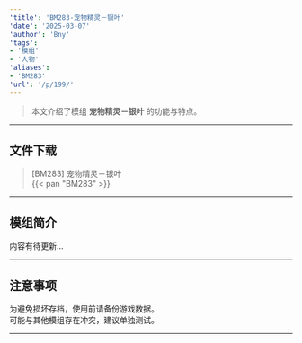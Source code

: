 ```yaml
---
'title': 'BM283-宠物精灵－银叶'
'date': '2025-03-07'
'author': 'Bny'
'tags':
- '模组'
- '人物'
'aliases':
- 'BM283'
'url': '/p/199/'
---
```


> 本文介绍了模组 **宠物精灵－银叶** 的功能与特点。

---

## 文件下载

> [BM283] 宠物精灵－银叶  
{{< pan "BM283" >}}  

---

## 模组简介

>  
内容有待更新...  

---

## 注意事项

>  
为避免损坏存档，使用前请备份游戏数据。  
可能与其他模组存在冲突，建议单独测试。  

---


